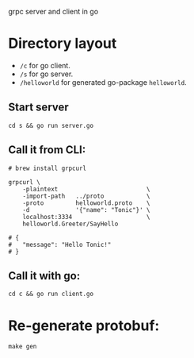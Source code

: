 grpc server and client in go

# Directory layout

- `/c` for go client.
- `/s` for go server.
- `/helloworld` for generated go-package `helloworld`.

## Start server

`cd s && go run server.go`

## Call it from CLI:

```
# brew install grpcurl

grpcurl \
    -plaintext                         \
    -import-path   ../proto            \
    -proto         helloworld.proto    \
    -d             '{"name": "Tonic"}' \
    localhost:3334                     \
    helloworld.Greeter/SayHello

# {
#   "message": "Hello Tonic!"
# }
```

## Call it with go:

`cd c && go run client.go`

# Re-generate protobuf:

`make gen`
